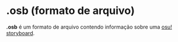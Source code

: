 # .osb (formato de arquivo)

**.osb** é um formato de arquivo contendo informação sobre uma [osu! storyboard](/wiki/Storyboards).
